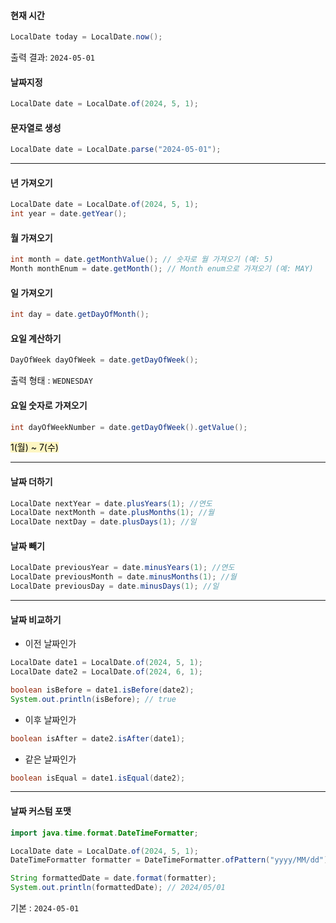 #### 현재 시간
```java
LocalDate today = LocalDate.now();
```
출력 결과: `2024-05-01`

#### 날짜지정
```java
LocalDate date = LocalDate.of(2024, 5, 1);
```

#### 문자열로 생성
```java
LocalDate date = LocalDate.parse("2024-05-01");
```

---
#### 년 가져오기
```java
LocalDate date = LocalDate.of(2024, 5, 1); 
int year = date.getYear();
```
#### 월 가져오기
```java
int month = date.getMonthValue(); // 숫자로 월 가져오기 (예: 5)
Month monthEnum = date.getMonth(); // Month enum으로 가져오기 (예: MAY)
```

#### 일 가져오기
```java
int day = date.getDayOfMonth();
```

#### 요일 계산하기
```java
DayOfWeek dayOfWeek = date.getDayOfWeek();
```
출력 형태 : `WEDNESDAY`

#### 요일 숫자로 가져오기
```java
int dayOfWeekNumber = date.getDayOfWeek().getValue();
```
<mark style="background: #FFF3A3A6;">1(월) ~ 7(수)</mark>

---
#### 날짜 더하기
```java
LocalDate nextYear = date.plusYears(1); //연도
LocalDate nextMonth = date.plusMonths(1); //월
LocalDate nextDay = date.plusDays(1); //일
```

#### 날짜 빼기
```java
LocalDate previousYear = date.minusYears(1); //연도
LocalDate previousMonth = date.minusMonths(1); //월
LocalDate previousDay = date.minusDays(1); //일
```

---
#### 날짜 비교하기
- 이전 날짜인가
```java
LocalDate date1 = LocalDate.of(2024, 5, 1);
LocalDate date2 = LocalDate.of(2024, 6, 1);

boolean isBefore = date1.isBefore(date2);
System.out.println(isBefore); // true
```
- 이후 날짜인가
```java
boolean isAfter = date2.isAfter(date1);
```
- 같은 날짜인가
```java
boolean isEqual = date1.isEqual(date2);
```

---
#### 날짜 커스텀 포맷
```java
import java.time.format.DateTimeFormatter;

LocalDate date = LocalDate.of(2024, 5, 1);
DateTimeFormatter formatter = DateTimeFormatter.ofPattern("yyyy/MM/dd");

String formattedDate = date.format(formatter);
System.out.println(formattedDate); // 2024/05/01
```
기본 : `2024-05-01`

